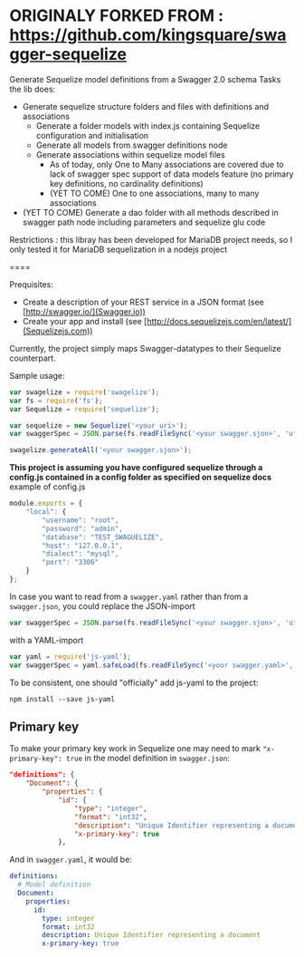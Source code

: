 ORIGINALY FORKED FROM : https://github.com/kingsquare/swagger-sequelize
====
Generate Sequelize model definitions from a Swagger 2.0 schema
Tasks the lib does:
- Generate sequelize structure folders and files with definitions and associations
    - Generate a folder models with index.js containing Sequelize configuration and initialisation
    - Generate all models from swagger definitions node
    - Generate associations within sequelize model files
        - As of today, only One to Many associations are covered due to lack of swagger spec support of data models feature (no primary key definitions, no cardinality definitions)
        - (YET TO COME) One to one associations, many to many associations
- (YET TO COME) Generate a dao folder with all methods described in swagger path node including parameters and sequelize glu code

Restrictions : this libray has been developed for MariaDB project needs, so I only tested it for MariaDB sequelization in a nodejs project

====

Prequisites: 

- Create a description of your REST service in a JSON format (see [http://swagger.io/](Swagger.io)) 
- Create your app and install (see [http://docs.sequelizejs.com/en/latest/](Sequelizejs.com))

Currently, the project simply maps Swagger-datatypes to their Sequelize counterpart.

Sample usage:

```js
var swagelize = require('swagelize');
var fs = require('fs');
var Sequelize = require('sequelize');

var sequelize = new Sequelize('<your uri>');
var swaggerSpec = JSON.parse(fs.readFileSync('<your swagger.sjon>', 'utf-8'));

swagelize.generateAll('<your swagger.sjon>');

```

**This project is assuming you have configured sequelize through a config.js contained in a config folder as specified on sequelize docs**
example of config.js
```js
module.exports = {
    "local": {
        "username": "root",
        "password": "admin",
        "database": "TEST_SWAGUELIZE",
        "host": "127.0.0.1",
        "dialect": "mysql",
        "port": "3306"
    }
};
```

In case you want to read from a `swagger.yaml` rather than from a `swagger.json`, you could replace the JSON-import

```js
var swaggerSpec = JSON.parse(fs.readFileSync('<your swagger.sjon>', 'utf-8'));
```

with a YAML-import
```js
var yaml = require('js-yaml');
var swaggerSpec = yaml.safeLoad(fs.readFileSync('<your swagger.yaml>', 'utf8'));
```

To be consistent, one should "officially" add js-yaml to the project:

```
npm install --save js-yaml
```

## Primary key

To make your primary key work in Sequelize one may need to mark `"x-primary-key": true` in the model definition in `swagger.json`:

```JSON
"definitions": {
    "Document": {
        "properties": {
            "id": {
                "type": "integer",
                "format": "int32",
                "description": "Unique Identifier representing a document",
                "x-primary-key": true
            },
```

And in `swagger.yaml`, it would be:

```YAML
definitions:
  # Model definition
  Document:
    properties:
      id:
        type: integer
        format: int32
        description: Unique Identifier representing a document
        x-primary-key: true
```
